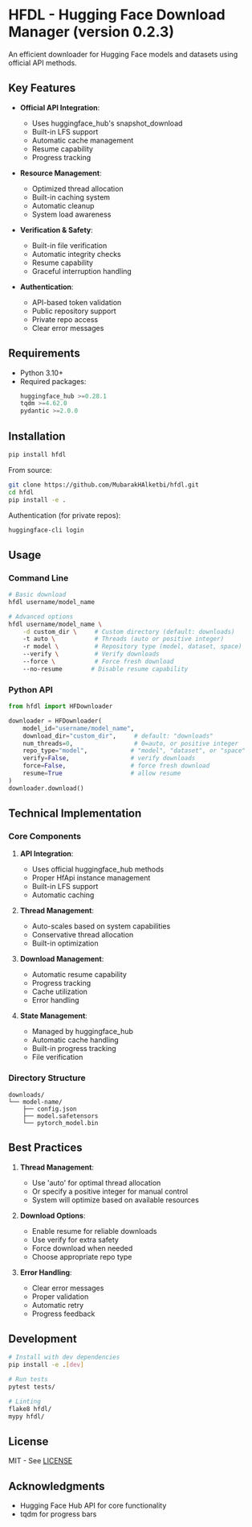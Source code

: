 # HFDL - Hugging Face Download Manager (version 0.2.3)

An efficient downloader for Hugging Face models and datasets using official API methods.

## Key Features

- **Official API Integration**:
  - Uses huggingface_hub's snapshot_download
  - Built-in LFS support
  - Automatic cache management
  - Resume capability
  - Progress tracking

- **Resource Management**:
  - Optimized thread allocation
  - Built-in caching system
  - Automatic cleanup
  - System load awareness

- **Verification & Safety**:
  - Built-in file verification
  - Automatic integrity checks
  - Resume capability
  - Graceful interruption handling

- **Authentication**:
  - API-based token validation
  - Public repository support
  - Private repo access
  - Clear error messages

## Requirements

- Python 3.10+
- Required packages:
  ```python
  huggingface_hub >=0.28.1
  tqdm >=4.62.0
  pydantic >=2.0.0
  ```

## Installation

```bash
pip install hfdl
```

From source:
```bash
git clone https://github.com/MubarakHAlketbi/hfdl.git
cd hfdl
pip install -e .
```

Authentication (for private repos):
```bash
huggingface-cli login
```

## Usage

### Command Line

```bash
# Basic download
hfdl username/model_name

# Advanced options
hfdl username/model_name \
    -d custom_dir \     # Custom directory (default: downloads)
    -t auto \           # Threads (auto or positive integer)
    -r model \          # Repository type (model, dataset, space)
    --verify \          # Verify downloads
    --force \           # Force fresh download
    --no-resume        # Disable resume capability
```

### Python API

```python
from hfdl import HFDownloader

downloader = HFDownloader(
    model_id="username/model_name",
    download_dir="custom_dir",     # default: "downloads"
    num_threads=0,                 # 0=auto, or positive integer
    repo_type="model",            # "model", "dataset", or "space"
    verify=False,                 # verify downloads
    force=False,                  # force fresh download
    resume=True                   # allow resume
)
downloader.download()
```

## Technical Implementation

### Core Components

1. **API Integration**:
   - Uses official huggingface_hub methods
   - Proper HfApi instance management
   - Built-in LFS support
   - Automatic caching

2. **Thread Management**:
   - Auto-scales based on system capabilities
   - Conservative thread allocation
   - Built-in optimization

3. **Download Management**:
   - Automatic resume capability
   - Progress tracking
   - Cache utilization
   - Error handling

4. **State Management**:
   - Managed by huggingface_hub
   - Automatic cache handling
   - Built-in progress tracking
   - File verification

### Directory Structure

```
downloads/
└── model-name/
    ├── config.json
    ├── model.safetensors
    └── pytorch_model.bin
```

## Best Practices

1. **Thread Management**:
   - Use 'auto' for optimal thread allocation
   - Or specify a positive integer for manual control
   - System will optimize based on available resources

2. **Download Options**:
   - Enable resume for reliable downloads
   - Use verify for extra safety
   - Force download when needed
   - Choose appropriate repo type

3. **Error Handling**:
   - Clear error messages
   - Proper validation
   - Automatic retry
   - Progress feedback

## Development

```bash
# Install with dev dependencies
pip install -e .[dev]

# Run tests
pytest tests/

# Linting
flake8 hfdl/
mypy hfdl/
```

## License

MIT - See [LICENSE](LICENSE)

## Acknowledgments

- Hugging Face Hub API for core functionality
- tqdm for progress bars